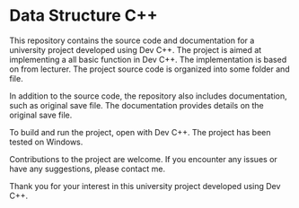 # Data Structure C++

This repository contains the source code and documentation for a university project developed using Dev C++. The project is aimed at implementing a all basic function in Dev C++. The implementation is based on from lecturer. The project source code is organized into some folder and file.

In addition to the source code, the repository also includes documentation, such as original save file. The documentation provides details on the original save file.

To build and run the project, open with Dev C++. The project has been tested on Windows.

Contributions to the project are welcome. If you encounter any issues or have any suggestions, please contact me.

Thank you for your interest in this university project developed using Dev C++.

